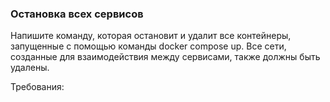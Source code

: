 
### Остановка всех сервисов

Напишите команду, которая остановит и удалит все контейнеры, запущенные с помощью команды docker compose up. Все сети, созданные для взаимодействия между сервисами, также должны быть удалены.

Требования:
